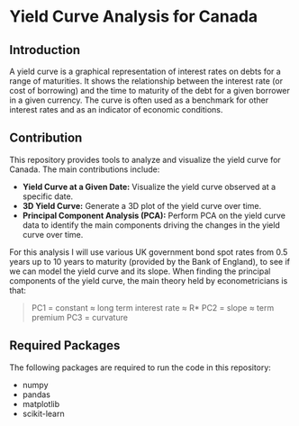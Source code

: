 # Yield Curve Analysis for Canada
## Introduction
A yield curve is a graphical representation of interest rates on debts for a range of maturities. It shows the relationship between the interest rate (or cost of borrowing) and the time to maturity of the debt for a given borrower in a given currency. The curve is often used as a benchmark for other interest rates and as an indicator of economic conditions.

## Contribution
This repository provides tools to analyze and visualize the yield curve for Canada. The main contributions include:
- <b>Yield Curve at a Given Date:</b> Visualize the yield curve observed at a specific date.
- <b>3D Yield Curve:</b> Generate a 3D plot of the yield curve over time.
- <b>Principal Component Analysis (PCA):</b> Perform PCA on the yield curve data to identify the main components driving the changes in the yield curve over time.

For this analysis I will use various UK government bond spot rates from 0.5 years up to 10 years to maturity (provided by the Bank of England), to see if we can model the yield curve and its slope. When finding the principal components of the yield curve, the main theory held by econometricians is that:

> PC1 = constant ≈ long term interest rate ≈ R*
> PC2 = slope ≈ term premium
> PC3 = curvature

## Required Packages
The following packages are required to run the code in this repository:
- numpy
- pandas
- matplotlib
- scikit-learn
